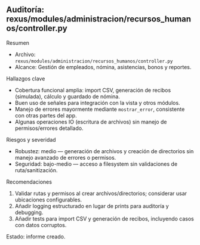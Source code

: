 ## Auditoría: rexus/modules/administracion/recursos_humanos/controller.py

Resumen
- Archivo: `rexus/modules/administracion/recursos_humanos/controller.py`
- Alcance: Gestión de empleados, nómina, asistencias, bonos y reportes.

Hallazgos clave
- Cobertura funcional amplia: import CSV, generación de recibos (simulada), cálculo y guardado de nómina.
- Buen uso de señales para integración con la vista y otros módulos.
- Manejo de errores mayormente mediante `mostrar_error`, consistente con otras partes del app.
- Algunas operaciones IO (escritura de archivos) sin manejo de permisos/errores detallado.

Riesgos y severidad
- Robustez: medio — generación de archivos y creación de directorios sin manejo avanzado de errores o permisos.
- Seguridad: bajo-medio — acceso a filesystem sin validaciones de ruta/sanitización.

Recomendaciones
1. Validar rutas y permisos al crear archivos/directorios; considerar usar ubicaciones configurables.
2. Añadir logging estructurado en lugar de prints para auditoría y debugging.
3. Añadir tests para import CSV y generación de recibos, incluyendo casos con datos corruptos.

Estado: informe creado.
